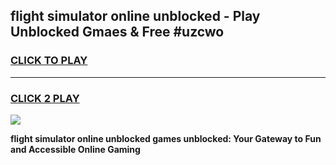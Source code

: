 
## flight simulator online unblocked - Play Unblocked Gmaes & Free #uzcwo
<h3>
<a href="https://news.freeplayer.one?title=flight_simulator_online_unblocked&ref=24F">CLICK TO PLAY</a></h3>
<hr>

<h3>
<a href="https://news.freeplayer.one?title=flight_simulator_online_unblocked&ref=24F">CLICK 2 PLAY</a>
  
</h3>

<a href="https://news.freeplayer.one?title=flight_simulator_online_unblocked&ref=24F/"><img src="https://clearcache.store/games.png"></a>


**flight simulator online unblocked games unblocked: Your Gateway to Fun and Accessible Online Gaming**
